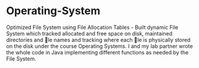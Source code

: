 # Operating-System
Optimized File System using File Allocation Tables - Built dynamic File System which tracked allocated and free space on disk, maintained directories and le names and tracking where each le is physically stored on the disk under the  course Operating Systems. I and my lab partner wrote the whole code in Java implementing different functions as needed by the File System.
